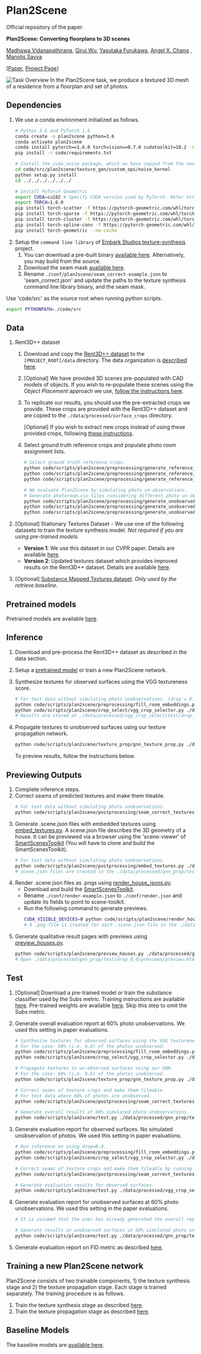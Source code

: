 # Plan2Scene

Official repository of the paper:

__Plan2Scene: Converting floorplans to 3D scenes__

[Madhawa Vidanapathirana](https://github.com/madhawav), [Qirui Wu](), [Yasutaka Furukawa](), [Angel X. Chang](https://github.com/angelxuanchang)
, [Manolis Savva](https://github.com/msavva)

[[Paper](https://arxiv.org/abs/2106.05375), [Project Page](https://3dlg-hcvc.github.io/plan2scene/)]

![Task Overview](docs/img/task-overview.png)
In the Plan2Scene task, we produce a textured 3D mesh of a residence from a floorplan and set of photos.

## Dependencies
1) We use a conda environment initialized as follows.
   ```bash
   # Python 3.6 and PyTorch 1.6
   conda create -n plan2scene python=3.6
   conda activate plan2scene
   conda install pytorch==1.6.0 torchvision==0.7.0 cudatoolkit=10.2 -c pytorch
   pip install -r code/requirements.txt
   
   # Install the cuda_noise package, which we have copied from the neural texture project: https://github.com/henzler/neuraltexture.
   cd code/src/plan2scene/texture_gen/custom_ops/noise_kernel
   python setup.py install
   cd ../../../../../../
   
   # Install PyTorch Geometric
   export CUDA=cu102 # Specify CUDA version used by PyTorch. Refer https://pytorch-geometric.readthedocs.io/en/latest/notes/installation.html for details.
   export TORCH=1.6.0
   pip install torch-scatter -f https://pytorch-geometric.com/whl/torch-${TORCH}+${CUDA}.html --no-cache
   pip install torch-sparse -f https://pytorch-geometric.com/whl/torch-${TORCH}+${CUDA}.html --no-cache
   pip install torch-cluster -f https://pytorch-geometric.com/whl/torch-${TORCH}+${CUDA}.html --no-cache
   pip install torch-spline-conv -f https://pytorch-geometric.com/whl/torch-${TORCH}+${CUDA}.html --no-cache
   pip install torch-geometric --no-cache
   ```
2) Setup the `command line library` of [Embark Studios texture-synthesis](https://github.com/EmbarkStudios/texture-synthesis#command-line-binary) project. 
    1) You can download a pre-built binary [available here](https://github.com/EmbarkStudios/texture-synthesis/releases). Alternatively, you may build from the source.
    2) Download the seam mask [available here](https://github.com/EmbarkStudios/texture-synthesis/blob/main/imgs/masks/1_tile.jpg).   
    3) Rename `./conf/plan2scene/seam_correct-example.json` to 'seam_correct.json' and update the paths to the texture synthesis command line library binary, and the seam mask.

Use 'code/src' as the source root when running python scripts.
```bash
export PYTHONPATH=./code/src
```

## Data
1) Rent3D++ dataset
    1. Download and copy the [Rent3D++ dataset](https://forms.gle/mKAmnrzAm3LCK9ua6) to the `[PROJECT_ROOT]/data` directory. The data organization is [described here](docs/md/rent3dpp_data_organization.md).
    2. [Optional] We have provided 3D scenes pre-populated with CAD models of objects. 
       If you wish to re-populate these scenes using the _Object Placement_ approach we use, [follow the instructions here](docs/md/place_cad_models.md).    
    3. To replicate our results, you should use the pre-extracted crops we provide. 
       These crops are provided with the Rent3D++ dataset and are copied to the `./data/processed/surface_crops` directory.
       
       [Optional] If you wish to extract new crops instead of using these provided crops, following [these instructions](./docs/md/extract_crops.md).
    4. Select ground truth reference crops and populate photo room assignment lists.
       ```bash
       # Select ground truth reference crops.
       python code/scripts/plan2scene/preprocessing/generate_reference_crops.py ./data/processed/gt_reference/train ./data/input/photo_assignments/train train
       python code/scripts/plan2scene/preprocessing/generate_reference_crops.py ./data/processed/gt_reference/val ./data/input/photo_assignments/val val
       python code/scripts/plan2scene/preprocessing/generate_reference_crops.py ./data/processed/gt_reference/test ./data/input/photo_assignments/test test 
       
       # We evaluate Plan2Scene by simulating photo un-observations.
       # Generate photoroom.csv files considering different photo un-observation ratios.
       python code/scripts/plan2scene/preprocessing/generate_unobserved_photo_assignments.py ./data/processed/photo_assignments/train ./data/input/photo_assignments/train ./data/input/unobserved_photos.json train
       python code/scripts/plan2scene/preprocessing/generate_unobserved_photo_assignments.py ./data/processed/photo_assignments/val ./data/input/photo_assignments/val ./data/input/unobserved_photos.json val
       python code/scripts/plan2scene/preprocessing/generate_unobserved_photo_assignments.py ./data/processed/photo_assignments/test ./data/input/photo_assignments/test ./data/input/unobserved_photos.json test  
       ```
2) [Optional] Stationary Textures Dataset - We use one of the following datasets to train the texture synthesis model. 
   _Not required if you are using pre-trained models._
    - __Version 1__: We use this dataset in our CVPR paper. Details are available [here](./docs/md/stationary_textures_dataset_v1.md).
    - __Version 2__: Updated textures dataset which provides improved results on the Rent3D++ dataset. Details are available [here](./docs/md/stationary_textures_dataset_v2.md).
   
3) [Optional] [Substance Mapped Textures dataset](./docs/md/smt_dataset.md). _Only used by the retrieve baseline._

## Pretrained models
Pretrained models are available [here](./docs/md/pretrained_models.md).

## Inference
1) Download and pre-process the Rent3D++ dataset as described in the data section.
2) Setup a [pretrained model](./docs/md/pretrained_models.md) or train a new Plan2Scene network.    
2) Synthesize textures for observed surfaces using the VGG textureness score.
   ```bash
   # For test data without simulating photo unobservations. (drop = 0.0)
   python code/scripts/plan2scene/preprocessing/fill_room_embeddings.py ./data/processed/texture_gen/test/drop_0.0 test --drop 0.0
   python code/scripts/plan2scene/crop_select/vgg_crop_selector.py ./data/processed/vgg_crop_select/test/drop_0.0 ./data/processed/texture_gen/test/drop_0.0 test --drop 0.0
   # Results are stored at ./data/processed/vgg_crop_select/test/drop_0.0
   ```

4) Propagate textures to unobserved surfaces using our texture propagation network.
   ```bash
   python code/scripts/plan2scene/texture_prop/gnn_texture_prop.py ./data/processed/gnn_prop/test/drop_0.0 ./data/processed/vgg_crop_select/test/drop_0.0 test GNN_PROP_CONF_PATH GNN_PROP_CHECKPOINT_PATH --keep-existing-predictions --drop 0.0
   ```
   To preview results, follow the instructions below.

## Previewing Outputs
1) Complete inference steps.
2) Correct seams of predicted textures and make them tileable.
   ```bash
   # For test data without simulating photo unobservations.
   python code/scripts/plan2scene/postprocessing/seam_correct_textures.py ./data/processed/gnn_prop/test/drop_0.0/tileable_texture_crops ./data/processed/gnn_prop/test/drop_0.0/texture_crops test --drop 0.0
   ```
3) Generate .scene.json files with embedded textures using [embed_textures.py](code/scripts/plan2scene/postprocessing/embed_textures.py).
   A scene.json file describes the 3D geometry of a house. 
   It can be previewed via a browser using the 'scene-viewer' of [SmartScenesToolkit](https://github.com/smartscenes/sstk) (You will have to clone and build the SmartScenesToolkit).
   ```bash
   # For test data without simulating photo unobservations.
   python code/scripts/plan2scene/postprocessing/embed_textures.py ./data/processed/gnn_prop/test/drop_0.0/archs ./data/processed/gnn_prop/test/drop_0.0/tileable_texture_crops test --drop 0.0
   # scene.json files are created in the ./data/processed/gnn_prop/test/drop_0.0/archs directory.
   ```
4) Render .scene.json files as .pngs using [render_house_jsons.py](code/scripts/plan2scene/render_house_jsons.py).
    - Download and build the [SmartScenesToolkit](https://github.com/smartscenes/sstk).
    - Rename `./conf/render-example.json` to `./conf/render.json` and update its fields to point to scene-toolkit.
    - Run the following command to generate previews.
       ```bash
       CUDA_VISIBLE_DEVICES=0 python code/scripts/plan2scene/render_house_jsons.py ./data/processed/gnn_prop/test/drop_0.0/archs --scene-json
       # A .png file is created for each .scene.json file in the ./data/processed/gnn_prop/test/drop_0.0/archs directory.
       ```
5) Generate qualitative result pages with previews using [preview_houses.py](code/scripts/plan2scene/preview_houses.py).
   ```bash
   python code/scripts/plan2scene/preview_houses.py ./data/processed/gnn_prop/test/drop_0.0/previews ./data/processed/gnn_prop/test/drop_0.0/archs ./data/input/photos test --textures-path ./data/processed/gnn_prop/test/drop_0.0/tileable_texture_crops 0.0
   # Open ./data/processed/gnn_prop/test/drop_0.0/previews/preview.html
   ```
## Test
1) [Optional] Download a pre-trained model or train the substance classifier used by the Subs metric. 
   Training instructions are available [here](./docs/md/train_substance_classifier.md).
   Pre-trained weights are available [here](./docs/md/pretrained_models.md).
   Skip this step to omit the Subs metric.
2) Generate overall evaluation report at 60% photo unobservations. We used this setting in paper evaluations.
   ```bash
   # Synthesize textures for observed surfaces using the VGG textureness score.
   # For the case: 60% (i.e. 0.6) of the photos unobserved. 
   python code/scripts/plan2scene/preprocessing/fill_room_embeddings.py ./data/processed/texture_gen/test/drop_0.6 test --drop 0.6
   python code/scripts/plan2scene/crop_select/vgg_crop_selector.py ./data/processed/vgg_crop_select/test/drop_0.6 ./data/processed/texture_gen/test/drop_0.6 test --drop 0.6
   
   # Propagate textures to un-observed surfaces using our GNN.
   # For the case: 60% (i.e. 0.6) of the photos unobserved.
   python code/scripts/plan2scene/texture_prop/gnn_texture_prop.py ./data/processed/gnn_prop/test/drop_0.6 ./data/processed/vgg_crop_select/test/drop_0.6 test GNN_PROP_CONF_PATH GNN_PROP_CHECKPOINT_PATH --keep-existing-predictions --drop 0.6
   
   # Correct seams of texture crops and make them tileable.
   # For test data where 60% of photos are unobserved.
   python code/scripts/plan2scene/postprocessing/seam_correct_textures.py ./data/processed/gnn_prop/test/drop_0.6/tileable_texture_crops ./data/processed/gnn_prop/test/drop_0.6/texture_crops test --drop 0.6
   
   # Generate overall results at 60% simulated photo unobservations.
   python code/scripts/plan2scene/test.py ./data/processed/gnn_prop/test/drop_0.6/tileable_texture_crops ./data/processed/gt_reference/test/texture_crops test
   ```
3) Generate evaluation report for observed surfaces. No simulated unobservation of photos. We used this setting in paper evaluations.
   ```bash
   # Run inference on using drop=0.0.
   python code/scripts/plan2scene/preprocessing/fill_room_embeddings.py ./data/processed/texture_gen/test/drop_0.0 test --drop 0.0
   python code/scripts/plan2scene/crop_select/vgg_crop_selector.py ./data/processed/vgg_crop_select/test/drop_0.0 ./data/processed/texture_gen/test/drop_0.0 test --drop 0.0
   
   # Correct seams of texture crops and make them tileable by running seam_correct_textures.py.
   python code/scripts/plan2scene/postprocessing/seam_correct_textures.py ./data/processed/vgg_crop_select/test/drop_0.0/tileable_texture_crops ./data/processed/vgg_crop_select/test/drop_0.0/texture_crops test --drop 0.0
   
   # Generate evaluation results for observed surfaces.
   python code/scripts/plan2scene/test.py ./data/processed/vgg_crop_select/test/drop_0.0/tileable_texture_crops ./data/processed/gt_reference/test/texture_crops test
   ```
5) Generate evaluation report for unobserved surfaces at 60% photo unobservations. We used this setting in the paper evaluations.
   ```bash   
   # It is assumed that the user has already generated the overall report at 0.6 drop fraction.
   
   # Generate results on unobserved surfaces at 60% simulated photo unobservations.
   python code/scripts/plan2scene/test.py ./data/processed/gnn_prop/test/drop_0.6/tileable_texture_crops ./data/processed/gt_reference/test/texture_crops test --exclude-prior-predictions ./data/processed/vgg_crop_select/test/drop_0.6/texture_crops
   ```

 6) Generate evaluation report on FID metric as described [here](./docs/md/compute_fid_metric.md).


## Training a new Plan2Scene network
Plan2Scene consists of two trainable components, 1) the texture synthesis stage and 2) the texture propagation stage. Each stage is trained separately. The training procedure is as follows.
1) Train the texture synthesis stage as described [here](./docs/md/train_texture_synth.md).
2) Train the texture propagation stage as described [here](./docs/md/train_texture_prop.md).

## Baseline Models
The baseline models are [available here](./docs/md/baselines.md).